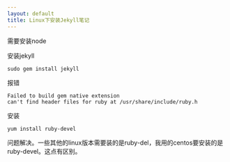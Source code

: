 ```yaml
---
layout: default
title: Linux下安装Jekyll笔记
---
```



需要安装node

安装jekyll

	sudo gem install jekyll

报错

	Failed to build gem native extension
	can't find header files for ruby at /usr/share/include/ruby.h

安装

	yum install ruby-devel

问题解决。一些其他的linux版本需要装的是ruby-del，我用的centos要安装的是ruby-devel。这点有区别。
